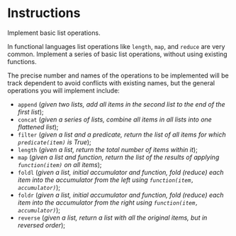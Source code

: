 # Instructions

Implement basic list operations.

In functional languages list operations like `length`, `map`, and
`reduce` are very common. Implement a series of basic list operations,
without using existing functions.

The precise number and names of the operations to be implemented will be
track dependent to avoid conflicts with existing names, but the general
operations you will implement include:

* `append` (*given two lists, add all items in the second list to the end of the first list*);
* `concat` (*given a series of lists, combine all items in all lists into one flattened list*);
* `filter` (*given a list and a predicate, return the list of all items for which `predicate(item)` is True*);
* `length` (*given a list, return the total number of items within it*);
* `map` (*given a list and function, return the list of the results of applying `function(item)` on all items*);
* `foldl` (*given a list, initial accumulator and function, fold (reduce) each item into the accumulator from the left using `function(item, accumulator)`*);
* `foldr` (*given a list, initial accumulator and function, fold (reduce) each item into the accumulator from the right using `function(item, accumulator)`*);
* `reverse` (*given a list, return a list with all the original items, but in reversed order*);
